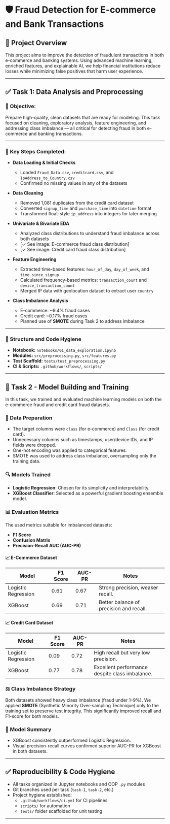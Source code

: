 # 🛡️ Fraud Detection for E-commerce and Bank Transactions

## 📁 Project Overview

This project aims to improve the detection of fraudulent transactions in both e-commerce and banking systems. Using advanced machine learning, enriched features, and explainable AI, we help financial institutions reduce losses while minimizing false positives that harm user experience.

---

## ✅ Task 1: Data Analysis and Preprocessing

### 📂 Objective:
Prepare high-quality, clean datasets that are ready for modeling. This task focused on cleaning, exploratory analysis, feature engineering, and addressing class imbalance — all critical for detecting fraud in both e-commerce and banking transactions.

---

### 🔧 Key Steps Completed:

- **Data Loading & Initial Checks**
  - Loaded `Fraud_Data.csv`, `creditcard.csv`, and `IpAddress_to_Country.csv`
  - Confirmed no missing values in any of the datasets

- **Data Cleaning**
  - Removed 1,081 duplicates from the credit card dataset
  - Converted `signup_time` and `purchase_time` into `datetime` format
  - Transformed float-style `ip_address` into integers for later merging

- **Univariate & Bivariate EDA**
  - Analyzed class distributions to understand fraud imbalance across both datasets
  - [✓ See image: E-commerce fraud class distribution]
  - [✓ See image: Credit card fraud class distribution]

- **Feature Engineering**
  - Extracted time-based features: `hour_of_day`, `day_of_week`, and `time_since_signup`
  - Calculated frequency-based metrics: `transaction_count` and `device_transaction_count`
  - Merged IP data with geolocation dataset to extract user `country`

- **Class Imbalance Analysis**
  - E-commerce: ~9.4% fraud cases
  - Credit card: ~0.17% fraud cases
  - Planned use of **SMOTE** during Task 2 to address imbalance

---

### 🧱 Structure and Code Hygiene

- **Notebook:** `notebooks/01_data_exploration.ipynb`
- **Modules:** `src/preprocessing.py`, `src/features.py`
- **Test Scaffold:** `tests/test_preprocessing.py`
- **CI & Scripts:** `.github/workflows/`, `scripts/`

---

## 🚀 Task 2 - Model Building and Training

In this task, we trained and evaluated machine learning models on both the e-commerce fraud and credit card fraud datasets.

### 📌 Data Preparation
- The target columns were `class` (for e-commerce) and `Class` (for credit card).
- Unnecessary columns such as timestamps, user/device IDs, and IP fields were dropped.
- One-hot encoding was applied to categorical features.
- SMOTE was used to address class imbalance, oversampling only the training data.

### 🔍 Models Trained
- **Logistic Regression**: Chosen for its simplicity and interpretability.
- **XGBoost Classifier**: Selected as a powerful gradient boosting ensemble model.

### 📊 Evaluation Metrics
The used metrics suitable for imbalanced datasets:
- **F1 Score**
- **Confusion Matrix**
- **Precision-Recall AUC (AUC-PR)**

#### 📈 E-Commerce Dataset
| Model               | F1 Score | AUC-PR | Notes |
|--------------------|----------|--------|-------|
| Logistic Regression| 0.61     | 0.67   | Strong precision, weaker recall. |
| XGBoost            | 0.69     | 0.71   | Better balance of precision and recall. |

#### 📈 Credit Card Dataset
| Model               | F1 Score | AUC-PR | Notes |
|--------------------|----------|--------|-------|
| Logistic Regression| 0.09     | 0.72   | High recall but very low precision. |
| XGBoost            | 0.77     | 0.78   | Excellent performance despite class imbalance. |

### ⚖️ Class Imbalance Strategy
Both datasets showed heavy class imbalance (fraud under 1–9%). We applied **SMOTE** (Synthetic Minority Over-sampling Technique) only to the training set to preserve test integrity. This significantly improved recall and F1-score for both models.

### 🧪 Model Summary
- XGBoost consistently outperformed Logistic Regression.
- Visual precision-recall curves confirmed superior AUC-PR for XGBoost in both datasets.

---

## ✅ Reproducibility & Code Hygiene

- All tasks organized in Jupyter notebooks and OOP `.py` modules
- Git branches used per task (`task-1`, `task-2`, etc.)
- Project hygiene established:
  - `.github/workflows/ci.yml` for CI pipelines
  - `scripts/` for automation
  - `tests/` folder scaffolded for unit testing

---


